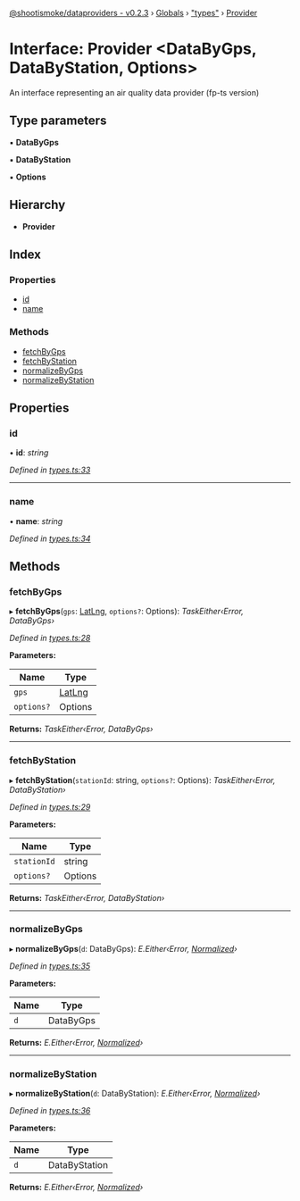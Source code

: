 [@shootismoke/dataproviders - v0.2.3](../README.md) › [Globals](../globals.md) › ["types"](../modules/_types_.md) › [Provider](_types_.provider.md)

# Interface: Provider <**DataByGps, DataByStation, Options**>

An interface representing an air quality data provider (fp-ts version)

## Type parameters

▪ **DataByGps**

▪ **DataByStation**

▪ **Options**

## Hierarchy

* **Provider**

## Index

### Properties

* [id](_types_.provider.md#id)
* [name](_types_.provider.md#name)

### Methods

* [fetchByGps](_types_.provider.md#fetchbygps)
* [fetchByStation](_types_.provider.md#fetchbystation)
* [normalizeByGps](_types_.provider.md#normalizebygps)
* [normalizeByStation](_types_.provider.md#normalizebystation)

## Properties

###  id

• **id**: *string*

*Defined in [types.ts:33](https://github.com/shootismoke/common/blob/b01485a/packages/dataproviders/src/types.ts#L33)*

___

###  name

• **name**: *string*

*Defined in [types.ts:34](https://github.com/shootismoke/common/blob/b01485a/packages/dataproviders/src/types.ts#L34)*

## Methods

###  fetchByGps

▸ **fetchByGps**(`gps`: [LatLng](_types_.latlng.md), `options?`: Options): *TaskEither‹Error, DataByGps›*

*Defined in [types.ts:28](https://github.com/shootismoke/common/blob/b01485a/packages/dataproviders/src/types.ts#L28)*

**Parameters:**

Name | Type |
------ | ------ |
`gps` | [LatLng](_types_.latlng.md) |
`options?` | Options |

**Returns:** *TaskEither‹Error, DataByGps›*

___

###  fetchByStation

▸ **fetchByStation**(`stationId`: string, `options?`: Options): *TaskEither‹Error, DataByStation›*

*Defined in [types.ts:29](https://github.com/shootismoke/common/blob/b01485a/packages/dataproviders/src/types.ts#L29)*

**Parameters:**

Name | Type |
------ | ------ |
`stationId` | string |
`options?` | Options |

**Returns:** *TaskEither‹Error, DataByStation›*

___

###  normalizeByGps

▸ **normalizeByGps**(`d`: DataByGps): *E.Either‹Error, [Normalized](../modules/_types_.md#normalized)›*

*Defined in [types.ts:35](https://github.com/shootismoke/common/blob/b01485a/packages/dataproviders/src/types.ts#L35)*

**Parameters:**

Name | Type |
------ | ------ |
`d` | DataByGps |

**Returns:** *E.Either‹Error, [Normalized](../modules/_types_.md#normalized)›*

___

###  normalizeByStation

▸ **normalizeByStation**(`d`: DataByStation): *E.Either‹Error, [Normalized](../modules/_types_.md#normalized)›*

*Defined in [types.ts:36](https://github.com/shootismoke/common/blob/b01485a/packages/dataproviders/src/types.ts#L36)*

**Parameters:**

Name | Type |
------ | ------ |
`d` | DataByStation |

**Returns:** *E.Either‹Error, [Normalized](../modules/_types_.md#normalized)›*
